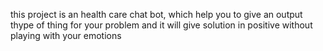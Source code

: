 this project is an health care chat bot, which help you to give an output thype of thing for your problem and it will give solution in positive without playing with your emotions
